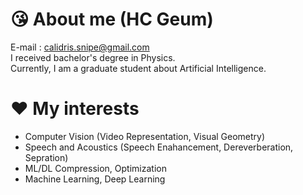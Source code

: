 # :kissing_heart: About me (HC Geum)
E-mail : calidris.snipe@gmail.com  
I received bachelor's degree in Physics.  
Currently, I am a graduate student about Artificial Intelligence. 
# :heart: My interests
- Computer Vision (Video Representation, Visual Geometry)
- Speech and Acoustics (Speech Enahancement, Dereverberation, Sepration)
- ML/DL Compression, Optimization
- Machine Learning, Deep Learning
